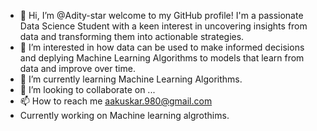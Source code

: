 - 👋 Hi, I’m @Adity-star welcome to my GitHub profile! I'm a passionate Data Science Student with a keen interest in uncovering insights from data and transforming them into actionable strategies.
- 👀 I’m interested in how data can be used to make informed decisions and deplying Machine Learning Algorithms to models that learn from data and improve over time.
- 🌱 I’m currently learning Machine Learning Algorithms.
- 💞️ I’m looking to collaborate on ...
- 📫 How to reach me aakuskar.980@gmail.com
- Currently working on Machine learning algrothims.

<!---
Adity-star/Adity-star is a ✨ special ✨ repository because its `README.md` (this file) appears on your GitHub profile.
You can click the Preview link to take a look at your changes.
--->
